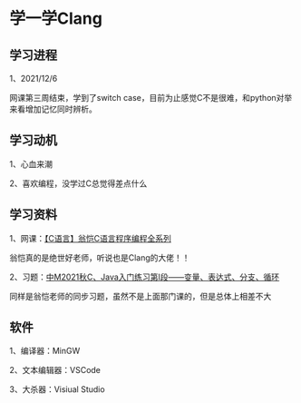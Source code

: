 # 学一学Clang

## 学习进程

1、2021/12/6 

网课第三周结束，学到了switch case，目前为止感觉C不是很难，和python对举来看增加记忆同时辨析。

## 学习动机

1、心血来潮

2、喜欢编程，没学过C总觉得差点什么

## 学习资料

1、网课：[【C语言】翁恺C语言程序编程全系列](https://www.bilibili.com/video/BV1sJ411E7St)

翁恺真的是绝世好老师，听说也是Clang的大佬！！

2、习题：[中M2021秋C、Java入门练习第I段——变量、表达式、分支、循环](https://pintia.cn/problem-sets/1436984601076768768)

同样是翁恺老师的同步习题，虽然不是上面那门课的，但是总体上相差不大

## 软件

1、编译器：MinGW

2、文本编辑器：VSCode

3、大杀器：Visiual Studio

